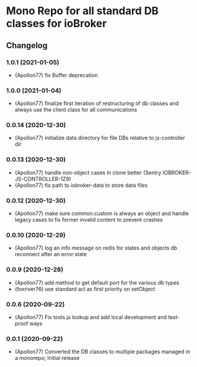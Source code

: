 # Mono Repo for all standard DB classes for ioBroker 

## Changelog
<!--
	Placeholder for the next version (at the beginning of the line):
	### __WORK IN PROGRESS__
-->

### 1.0.1 (2021-01-05)
* (Apollon77) fix Buffer deprecation

### 1.0.0 (2021-01-04)
* (Apollon77) finalize first iteration of restructuring of db classes and always use the client class for all communications

### 0.0.14 (2020-12-30)
* (Apollon77) initialize data directory for file DBs relative to js-controller dir

### 0.0.13 (2020-12-30)
* (Apollon77) handle non-object cases in clone better (Sentry IOBROKER-JS-CONTROLLER-1Z9)
* (Apollon77) fix path to iobroker-data to store data files

### 0.0.12 (2020-12-30)
* (Apollon77) make sure common.custom is always an object and handle legacy cases to fix former invalid content to prevent crashes

### 0.0.10 (2020-12-29)
* (Apollon77) log an info message on redis for states and objects db reconnect after an error state

### 0.0.9 (2020-12-28)
* (Apollon77) add method to get default port for the various db types
* (foxriver76) use standard acl as first priority on setObject

### 0.0.6 (2020-09-22)
* (Apollon77) Fix tools.js lookup and add local development and test-proof ways

### 0.0.1 (2020-09-22)
* (Apollon77) Converted the DB classes to multiple packages managed in a monorepo; Initial release